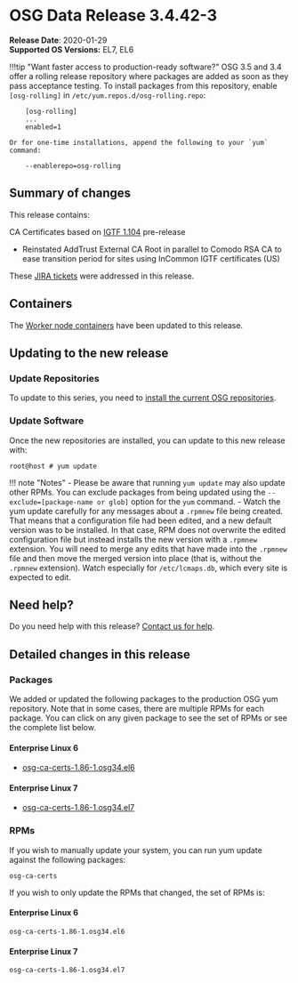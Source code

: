 OSG Data Release 3.4.42-3
=========================

**Release Date**: 2020-01-29    
**Supported OS Versions:** EL7, EL6

!!!tip "Want faster access to production-ready software?"
    OSG 3.5 and 3.4 offer a rolling release repository where packages are added as soon as they pass acceptance testing.
    To install packages from this repository, enable `[osg-rolling]` in `/etc/yum.repos.d/osg-rolling.repo`:

        [osg-rolling]
        ...
        enabled=1

    Or for one-time installations, append the following to your `yum` command:

        --enablerepo=osg-rolling

Summary of changes
------------------

This release contains:

CA Certificates based on [IGTF 1.104](http://dist.eugridpma.info/distribution/igtf/current/CHANGES) pre-release

-   Reinstated AddTrust External CA Root in parallel to Comodo RSA CA to ease transition period for sites using InCommon IGTF certificates (US)


These [JIRA tickets](https://jira.opensciencegrid.org/issues/?jql=project%20%3D%20SOFTWARE%20AND%20fixVersion%20%3D%203.4.42-3%20ORDER%20BY%20priority%20DESC%2C%20key%20DESC) were addressed in this release.

Containers
----------

The [Worker node containers](/worker-node/using-wn-containers/) have been updated to this release.

Updating to the new release
---------------------------

### Update Repositories

To update to this series, you need to [install the current OSG repositories](/common/yum#install-osg-repositories).

### Update Software

Once the new repositories are installed, you can update to this new release with:

``` console
root@host # yum update
```

!!! note "Notes"
    -   Please be aware that running `yum update` may also update other RPMs. You can exclude packages from being updated using the `--exclude=[package-name or glob]` option for the `yum` command.
    -   Watch the yum update carefully for any messages about a `.rpmnew` file being created. That means that a configuration file had been edited, and a new default version was to be installed. In that case, RPM does not overwrite the edited configuration file but instead installs the new version with a `.rpmnew` extension. You will need to merge any edits that have made into the `.rpmnew` file and then move the merged version into place (that is, without the `.rpmnew` extension). Watch especially for `/etc/lcmaps.db`, which every site is expected to edit.

Need help?
----------

Do you need help with this release? [Contact us for help](/common/help).

Detailed changes in this release
--------------------------------

### Packages

We added or updated the following packages to the production OSG yum repository. Note that in some cases, there are multiple RPMs for each package. You can click on any given package to see the set of RPMs or see the complete list below.

#### Enterprise Linux 6

-   [osg-ca-certs-1.86-1.osg34.el6](https://koji.chtc.wisc.edu/koji/search?match=glob&type=build&terms=osg-ca-certs-1.86-1.osg34.el6)

#### Enterprise Linux 7

-   [osg-ca-certs-1.86-1.osg34.el7](https://koji.chtc.wisc.edu/koji/search?match=glob&type=build&terms=osg-ca-certs-1.86-1.osg34.el7)

### RPMs

If you wish to manually update your system, you can run yum update against the following packages:

    osg-ca-certs

If you wish to only update the RPMs that changed, the set of RPMs is:

#### Enterprise Linux 6

``` file
osg-ca-certs-1.86-1.osg34.el6
```

#### Enterprise Linux 7

``` file
osg-ca-certs-1.86-1.osg34.el7
```
